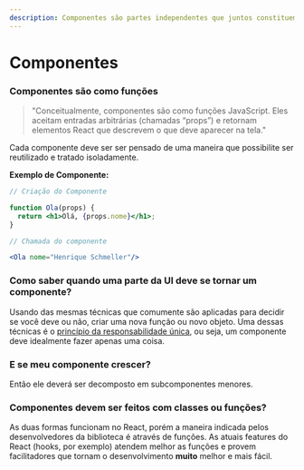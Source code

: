 ```yaml
---
description: Componentes são partes independentes que juntos constituem a interface.
---
```


# Componentes

### Componentes são como funções

> "Conceitualmente, componentes são como funções JavaScript. Eles aceitam entradas arbitrárias \(chamadas “props”\) e retornam elementos React que descrevem o que deve aparecer na tela."

Cada componente deve ser ser pensado de uma maneira que possibilite ser reutilizado e tratado isoladamente.

**Exemplo de Componente:**

```jsx
// Criação do Componente

function Ola(props) {
  return <h1>Olá, {props.nome}</h1>;
}
```

```jsx
// Chamada do componente

<Ola nome="Henrique Schmeller"/>

```

### 

### Como saber quando uma parte da UI deve se tornar um componente?

Usando das mesmas técnicas que comumente são aplicadas para decidir se você deve ou não, criar uma nova função ou novo objeto. Uma dessas técnicas é o [princípio da responsabilidade única](https://en.wikipedia.org/wiki/Single_responsibility_principle), ou seja, um componente deve idealmente fazer apenas uma coisa. 

### 

### E se meu componente crescer?

Então ele deverá ser decomposto em subcomponentes menores.

### 

### Componentes devem ser feitos com classes ou funções?

As duas formas funcionam no React, porém a maneira indicada pelos desenvolvedores da biblioteca é através de funções. As atuais features do React \(hooks, por exemplo\) atendem melhor as funções e provem facilitadores que tornam o desenvolvimento **muito** melhor e mais fácil.





